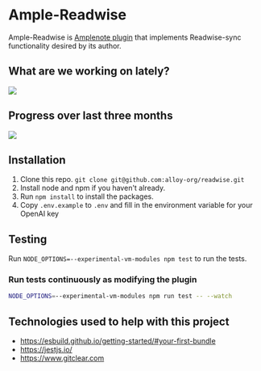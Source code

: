 # Ample-Readwise

Ample-Readwise is [Amplenote plugin](https://www.amplenote.com/help/developing_amplenote_plugins) that implements 
Readwise-sync functionality desired by its author. 

## What are we working on lately?
<a href='https://www.gitclear.com' target='_blank'><img src='https://www.gitclear.com/chart_glimpses/1382bfd0-241a-4c7d-b434-4d714e96c89e.png' /></a>


## Progress over last three months
<a href='https://www.gitclear.com' target='_blank'><img src='https://www.gitclear.com/chart_glimpses/af7efead-15cc-46be-bdbb-e2128b61943e.png' /></a>

## Installation

1. Clone this repo. `git clone git@github.com:alloy-org/readwise.git`
2. Install node and npm if you haven't already. 
3. Run `npm install` to install the packages.  
4. Copy `.env.example` to `.env` and fill in the environment variable for your OpenAI key

## Testing

Run `NODE_OPTIONS=--experimental-vm-modules npm test` to run the tests.

### Run tests continuously as modifying the plugin

```bash
NODE_OPTIONS=--experimental-vm-modules npm run test -- --watch
```

## Technologies used to help with this project

* https://esbuild.github.io/getting-started/#your-first-bundle
* https://jestjs.io/
* https://www.gitclear.com
